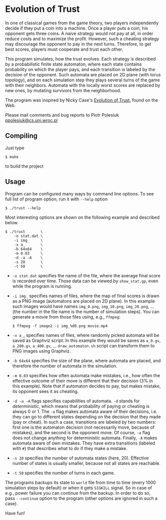Evolution of Trust
==================

In one of classical games from the game theory, two players independently decide
if they put a coin into a machine. Once a player puts a coin, his opponent gets
three coins. A naive strategy would not pay at all, in order reduce costs and
to maximize the profit. However, such a cheating strategy may discourage the
opponent to pay in the next turns. Therefore, to get best scores, players must
cooperate and trust each other.

This program simulates, how the trust evolves. Each strategy is described by a
probabilistic finite state automaton, where each state contains probability on
which the player pays, and each transition is labeled by the decision of the
opponent. Such automata are placed on 2D plane (with torus topology), and on
each simulation step they plays several turns of the game with their neighbors.
Automata with the locally worst scores are replaced by new ones, by mutating
survivors from the neighborhood.

The program was inspired by Nicky Case's
[Evolution of Trust](https://ncase.me/trust/), found on the Web.

Please mail comments and bug reports to
Piotr Polesiuk <ppolesiuk@cs.uni.wroc.pl>

Compiling
---------

Just type
```
$ make
```

to build the project

Usage
-----

Program can be configured many ways by command line options. To see full list
of program option, run it with `--help` option
```
$ ./trust --help
```
Most interesting options are shown on the following example and described
below.
```
$ ./trust       \
    -o stat.dat \
    -i img_     \
    -x a_       \
    -b 64x64    \
    -m 0.03     \
    -d -a -A    \
    -s 20       \
    -t 50       \
```

- `-o stat.dat` specifies the name of the file, where the average final score
  is recorded over time. Those data can be viewed by `show_stat.gp`, even while
  the program is running.

- `-i img_` specifies names of files, where the map of final scores is drawn as
  a PNG image (automatons are placed on 2D plane). In this example such images
  would have names `img_0.png`, `img_10.png`, `img_20.png`, ... (the number in
  the file name is the number of simulation steps). You can generate a movie
  from those files using, e.g., `ffmpeg`:
  ```
  $ ffmpeg -f image2 -i img_%d0.png movie.mp4
  ```

- `-x a_`, specifies names of files, where randomly picked automata will be
  saved as Graphviz script. In this example they would be saves as `a_0.gv`,
  `a_200.gv`, `a_400.gv`, ... `draw_automaton.sh` script can transform them to
  PNG images using Graphviz.

- `-b 64x64` specifies the size of the plane, where automata are placed,
  and therefore the number of automata in the simulation.

- `-m 0.03` specifies how often automata make mistakes, i.e., how often the
  effective outcome of their move is different that their decision (3% in this
  example). Note that if automaton decides to pay, but makes mistake, its
  opponent sees it as cheating.

- `-d -a -A` flags specifies capabilities of automata. `-d` stands for 
  *deterministic*, which means that probability of paying or cheating is always
  0 or 1. The `-a` flag makes automata aware of their decisions, i.e. they can
  go to different states depending on the decision that they made (pay or
  cheat). In such a case, transitions are labeled by two numbers: first one
  is the automaton decision (not necessarily move, because of mistakes), and
  the second is the opponent move. Of course, `-a` flag does not change
  anything for deterministic automata.
  Finally, `-A` makes automata aware of own mistakes. They have extra
  transitions (labeled with `#`) that describes what to do if they make a
  mistake.

- `-s 20` specifies the number of automata states (here, 20). Effective number
  of states is usually smaller, because not all states are reachable.

- `-t 50` specifies the number of turns in each game.

The programs backups its state to `world` file from time to time (every 1000
simulation steps by default) or when it gets `SIGKILL` signal. So in case of
e.g., power failure you can continue from the backup. In order to do so, pass
`--continue` option to the program (other options are ignored in such a case).

Have fun!
